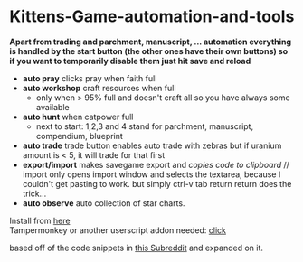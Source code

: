 # Kittens-Game-automation-and-tools  
**Apart from trading and parchment, manuscript, ... automation everything is handled by the start button (the other ones have their own buttons) so if you want to temporarily disable them just hit save and reload**  
- **auto pray** clicks pray when faith full
- **auto workshop** craft resources when full
  - only when > 95% full and doesn't craft all so you have always some available
- **auto hunt** when catpower full
  - next to start: 1,2,3 and 4 stand for parchment, manuscript, compendium, blueprint
- **auto trade** trade button enables auto trade with zebras but if uranium amount is < 5, it will trade for that first 
- **export/import** makes savegame export and _copies code to clipboard_ // import only opens import window and selects the textarea, because I couldn't get pasting to work. but simply ctrl-v tab return return does the trick...  
- **auto observe** auto collection of star charts.  

Install from [here](https://greasyfork.org/en/scripts/39218-kittens-game-automation)  
Tampermonkey or another userscript addon needed: [click](http://tampermonkey.net/)  

based off of the code snippets in [this Subreddit](https://redd.it/2eqlt5) and expanded on it.  
